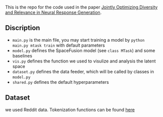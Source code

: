 This is the repo for the code used in the paper [Jointly Optimizing Diversity and Relevance in Neural Response Generation](https://arxiv.org/abs/1902.11205). 

## Discription
* `main.py` is the main file, you may start training a model by `python main.py mtask train` with default parameters
* `model.py` defines the SpaceFusion model (see `class MTask`) and some baselines
* `vis.py` defines the function we used to visulize and analysis the latent space
* `dataset.py` defines the data feeder, which will be called by classes in `model.py`
* `shared.py` defines the default hyperparameters

## Dataset
we used Reddit data. Tokenization functions can be found [here](https://github.com/golsun/NLP-tools)